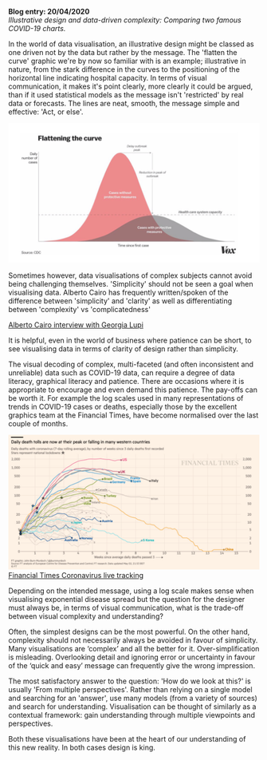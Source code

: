 **Blog entry: 20/04/2020**  
*Illustrative design and data-driven complexity: Comparing two famous COVID-19 charts.*

In the world of data visualisation, an illustrative design might be classed as one driven not by the data but rather by the message. The 'flatten the curve' graphic we're by now so familiar with is an example; illustrative in nature, from the stark difference in the curves to the positioning of the horizontal line indicating hospital capacity. In terms of visual communication, it makes it's point clearly, more clearly it could be argued, than if it used statistical models as the message isn't 'restricted' by real data or forecasts. The lines are neat, smooth, the message simple and effective: 'Act, or else'. 

![flattenTheCurve](/flattenTheCurve.png)

Sometimes however, data visualisations of complex subjects cannot avoid being challenging themselves. 'Simplicity' should not be seen a goal when visualising data. Alberto Cairo has frequently written/spoken of the difference between 'simplicity' and 'clarity' as well as differentiating between 'complexity' vs 'complicatedness' 

[Alberto Cairo interview with Georgia Lupi](http://digicult.it/news/the-functional-art-of-alberto-cairo-shaping-data-to-generate-opinions/)

It is helpful, even in the world of business where patience can be short, to see visualising data in terms of clarity of design rather than simplicity.

The visual decoding of complex, multi-faceted (and often inconsistent and unreliable) data such as COVID-19 data, can require a degree of data literacy, graphical literacy and patience. There are occasions where it is appropriate to encourage and even demand this patience. The pay-offs can be worth it. For example the log scales used in many representations of trends in COVID-19 cases or deaths, especially those by the excellent graphics team at the Financial Times, have become normalised over the last couple of months. 

![ft](/ft.png)  
[Financial Times Coronavirus live tracking](https://www.ft.com/coronavirus-latest)

Depending on the intended message, using a log scale makes sense when visualising exponential disease spread but the question for the designer must always be, in terms of visual communication, what is the trade-off between visual complexity and understanding? 

Often, the simplest designs can be the most powerful. On the other hand, complexity should not necessarily always be avoided in favour of simplicity. Many visualisations are ‘complex’ and all the better for it. Over-simplification is misleading. Overlooking detail and ignoring error or uncertainty in favour of the ‘quick and easy’ message can frequently give the wrong impression. 

The most satisfactory answer to the question: 'How do we look at this?' is usually 'From multiple perspectives'. Rather than relying on a single model and searching for an 'answer', use many models (from a variety of sources) and search for understanding. Visualisation can be thought of similarly as a contextual framework: gain understanding through multiple viewpoints and perspectives.

Both these visualisations have been at the heart of our understanding of this new reality. In both cases design is king.
